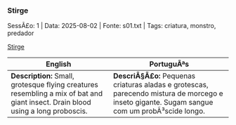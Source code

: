 ﻿### Stirge

SessÃ£o: 1 | Data: 2025-08-02 | Fonte: s01.txt | Tags: criatura, monstro, predador

[Stirge](stirge.png)

| English | PortuguÃªs |
|---------|-----------|
| **Description:** Small, grotesque flying creatures resembling a mix of bat and giant insect. Drain blood using a long proboscis. | **DescriÃ§Ã£o:** Pequenas criaturas aladas e grotescas, parecendo mistura de morcego e inseto gigante. Sugam sangue com um probÃ³scide longo. |

























